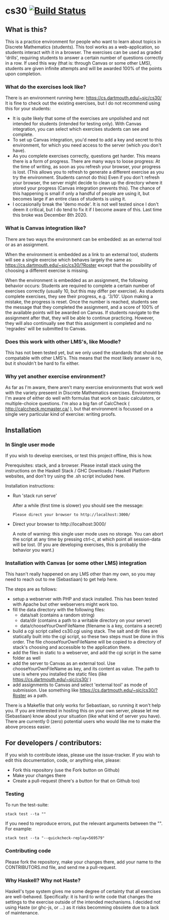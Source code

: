 # cs30 [![Build Status](https://travis-ci.com/sjcjoosten/cs30.svg?branch=main)](https://travis-ci.com/sjcjoosten/cs30)

## What is this?

This is a practice environment for people who want to learn about topics in Discrete Mathematics (students).
This tool works as a web-application, so students interact with it in a browser.
The exercises can be used as graded 'drills', requiring students to answer a certain number of questions correctly in a row.
If used this way (that is: through Canvas or some other LMS), students are given infinite attempts and will be awarded 100% of the points upon completion.

### What do the exercises look like?

There is an environment running here: https://cs.dartmouth.edu/~sjc/cs30/
It is fine to check out the existing exercises, but I do not recommend using this for your students:

- It is quite likely that some of the exercises are unpolished and not intended for students (intended for testing only).
  With Canvas integration, you can select which exercises students can see and complete.
- To set up Canvas integration, you'd need to add a key and secret to this environment, for which you need access to the server (which you don't have).
- As you complete exercises correctly, questions get harder. This means there is a form of progress.
  There are many ways to loose progress:
  At the time of writing, as soon as you refresh your browser, your progress is lost.
  (This allows you to refresh to generate a different exercise as you try the environment.
  Students cannot do this)
  Even if you don't refresh your browser, the server might decide to clean up the directory where it stored your progress (Canvas integration prevents this). The chance of this happening is small if only a handful of people are using it, but becomes large if an entire class of students is using it.
- I occasionally break the 'demo mode'. It is not well tested since I don't deem it critical, but I do tend to fix it if I become aware of this.
  Last time this broke was December 8th 2020.

### What is Canvas integration like?

There are two ways the environment can be embedded: as an external tool or as an assignment.

When the environment is embedded as a link to an external tool, students will see a single exercise which behaves largely the same as:
https://cs.dartmouth.edu/~sjc/cs30/?Roster
except that the possibility of choosing a different exercise is missing.

When the environment is embedded as an assignment, the following behavior occurs:
Students are required to complete a certain number of exercises correctly (usually 10, but this may differ per exercise).
As students complete exercises, they see their progress, e.g. '3/10'.
Upon making a mistake, the progress is reset.
Once the number is reached, students see the message that they completed the assignment, and a score of 100% of the available points will be awarded on Canvas.
If students navigate to the assignment after that, they will be able to continue practicing.
However, they will also continually see that this assignment is completed and no 'regrades' will be submitted to Canvas.

### Does this work with other LMS's, like Moodle?

This has not been tested yet, but we only used the standards that should be compatable with other LMS's.
This means that the most likely answer is no, but it shouldn't be hard to fix either.

### Why yet another exercise environment?

As far as I'm aware, there aren't many exercise environments that work well with the variety preseent in Discrete Mathematics exercises.
Environments I'm aware of either do well with formulas that work on basic calculators, or multiple-choice questions.
I'm also a big fan of CalcCheck ( http://calccheck.mcmaster.ca/ ), but that environment is focussed on a single very particular kind of exercise: writing proofs.

## Installation

### In Single user mode

If you wish to develop exercises, or test this project offline, this is how.

Prerequisites: stack, and a browser. Please install stack using the
instructions on the Haskell Stack / GHC Downloads / Haskell Platform
websites, and don't try using the .sh script included here.

Installation instructions:

* Run 'stack run serve'

  After a while (first time is slower) you should see the message:

  ```console
  Please direct your browser to http://localhost:3000/
  ```

* Direct your browser to http://localhost:3000/
  
  A note of warning: this single user mode uses no storage. You can
  abort the script at any time by pressing ctrl-c, at which point
  all session-data will be lost.
  (If you are developing exercises, this is probably the behavior you want.)

### Installation with Canvas (or some other LMS) integration

This hasn't really happened on any LMS other than my own,
so you may need to reach out to me (Sebastiaan) to get help here.

The steps are as follows:

- setup a webserver with PHP and stack installed. This has been tested with Apache but other webservers might work too.
- fill the data directory with the following files:
  * data/salt (contains a random string)
  * data/dir (contains a path to a writable directory on your server)
  * data/chooseYourOwnFileName (filename is a key, contains a secret)
- build a cgi script called cs30.cgi using stack. The salt and dir files are statically built into the cgi script, so these two steps must be done in this order. The file chooseYourOwnFileName will be copied to a directory of stack's choosing and accessible to the application there.
- add the files in static to a webserver, and add the cgi script in the same folder as well
- add the server to Canvas as an external tool. Use chooseYourOwnFileName as key, and its content as value.
  The path to use is where you installed the static files (like https://cs.dartmouth.edu/~sjc/cs30/ )
- add assignments to Canvas and select 'external tool' as mode of submission.
  Use something like https://cs.dartmouth.edu/~sjc/cs30/?Roster as a path.

There is a Makefile that only works for Sebastiaan, so running it won't help you.
If you are interested in hosting this on your own server,
please let me (Sebastiaan) know about your situation (like what kind of server you have).
There are currently 0 (zero) potential users who would like me to make the above process easier.

## For developers / contributors:

If you wish to contribute ideas, please use the issue-tracker.
If you wish to edit this documentation, code, or anything else, please:

- Fork this repository (use the Fork button on Github)
- Make your changes there
- Create a pull-request (there's a button for that on Github too)

### Testing

To run the test-suite:
  
```console
stack test --ta ""
```

If you need to reproduce errors, put the relevant arguments between the "".
For example:

```console
stack test --ta "--quickcheck-replay=569579"
```

### Contributing code

Please fork the repository, make your changes there,
add your name to the CONTRIBUTORS.md file, and send me a pull-request.

### Why Haskell? Why not Haste?

Haskell's type system gives me some degree of certainty that all exercises are well-behaved.
Specifically: it is hard to write code that changes the settings to the exercise outside of the intended mechanisms.
I decided not using Haste (or ghc-js, or ...) as it risks becomming obsolete due to a lack of maintenance.
